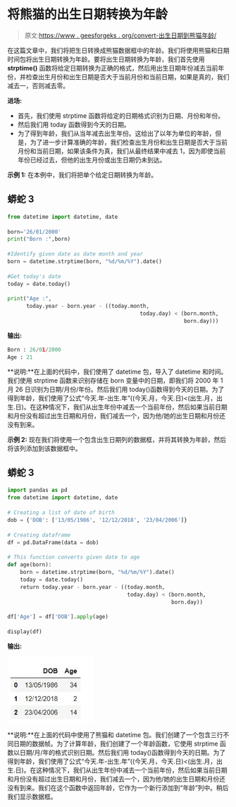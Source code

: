# 将熊猫的出生日期转换为年龄

> 原文:[https://www . geesforgeks . org/convert-出生日期到熊猫年龄/](https://www.geeksforgeeks.org/convert-birth-date-to-age-in-pandas/)

在这篇文章中，我们将把生日转换成熊猫数据框中的年龄。我们将使用熊猫和日期时间包将出生日期转换为年龄。要将出生日期转换为年龄，我们首先使用 **strptime()** 函数将给定日期转换为正确的格式，然后用出生日期年份减去当前年份，并检查出生月份和出生日期是否大于当前月份和当前日期，如果是真的，我们减去一，否则减去零。

**进场:**

*   首先，我们使用 strptime 函数将给定的日期格式识别为日期、月份和年份。
*   然后我们用 today 函数得到今天的日期。
*   为了得到年龄，我们从当年减去出生年份。这给出了以年为单位的年龄，但是，为了进一步计算准确的年龄，我们检查出生月份和出生日期是否大于当前月份和当前日期，如果该条件为真，我们从最终结果中减去 1，因为即使当前年份已经过去，但他的出生月份或出生日期仍未到达。

**示例 1:** 在本例中，我们将把单个给定日期转换为年龄。

## 蟒蛇 3

```py
from datetime import datetime, date

born='26/01/2000'
print("Born :",born)

#Identify given date as date month and year
born = datetime.strptime(born, "%d/%m/%Y").date()

#Get today's date
today = date.today()

print("Age :",
      today.year - born.year - ((today.month,
                                          today.day) < (born.month,
                                                        born.day)))
```

**输出:**

```py
Born : 26/01/2000
Age : 21
```

**说明:**在上面的代码中，我们使用了 datetime 包，导入了 datetime 和时间。我们使用 strptime 函数来识别存储在 born 变量中的日期，即我们将 2000 年 1 月 26 日识别为日期/月份/年份。然后我们用 today()函数得到今天的日期。为了得到年龄，我们使用了公式“今天.年-出生.年”((今天.月，今天.日)<(出生.月，出生.日)。在这种情况下，我们从出生年份中减去一个当前年份，然后如果当前日期和月份没有超过出生日期和月份，我们减去一个，因为他/她的出生日期和月份还没有到来。

**示例 2:** 现在我们将使用一个包含出生日期列的数据框，并将其转换为年龄，然后将该列添加到该数据框中。

## 蟒蛇 3

```py
import pandas as pd
from datetime import datetime, date

# Creating a list of date of birth
dob = {'DOB': ['13/05/1986', '12/12/2018', '23/04/2006']}

# Creating dataframe
df = pd.DataFrame(data = dob)

# This function converts given date to age
def age(born):
    born = datetime.strptime(born, "%d/%m/%Y").date()
    today = date.today()
    return today.year - born.year - ((today.month, 
                                      today.day) < (born.month, 
                                                    born.day))

df['Age'] = df['DOB'].apply(age)

display(df)
```

**输出:**

![](img/8443310e7a52efc54312ee9730c3dbad.png)

**说明:**在上面的代码中使用了熊猫和 datetime 包。我们创建了一个包含三行不同日期的数据帧。为了计算年龄，我们创建了一个年龄函数，它使用 strptime 函数以日期/月/年的格式识别日期。然后我们用 today()函数得到今天的日期。为了得到年龄，我们使用了公式“今天.年-出生.年”((今天.月，今天.日)<(出生.月，出生.日)。在这种情况下，我们从出生年份中减去一个当前年份，然后如果当前日期和月份没有超过出生日期和月份，我们减去一个，因为他/她的出生日期和月份还没有到来。我们在这个函数中返回年龄，它作为一个新行添加到“年龄”列中。稍后我们显示数据框。